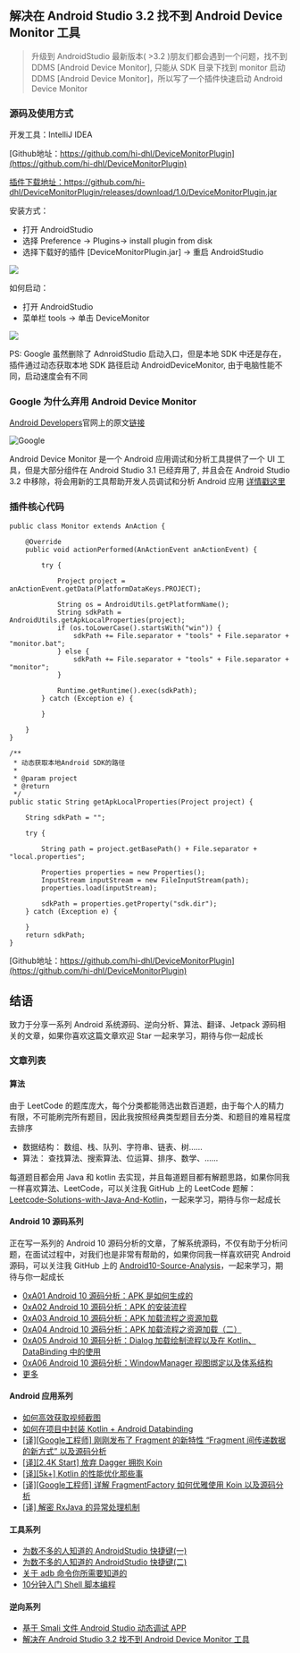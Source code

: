 ## 解决在 Android Studio 3.2 找不到 Android Device Monitor 工具

> 升级到 AndroidStudio 最新版本( >3.2 )朋友们都会遇到一个问题，找不到 DDMS [Android Device Monitor], 只能从 SDK 目录下找到 monitor 启动 DDMS [Android Device Monitor]，所以写了一个插件快速启动 Android Device Monitor

### 源码及使用方式

开发工具：IntelliJ IDEA

[Github地址：https://github.com/hi-dhl/DeviceMonitorPlugin](https://github.com/hi-dhl/DeviceMonitorPlugin)

[插件下载地址：https://github.com/hi-dhl/DeviceMonitorPlugin/releases/download/1.0/DeviceMonitorPlugin.jar
](https://github.com/hi-dhl/DeviceMonitorPlugin/releases/download/1.0/DeviceMonitorPlugin.jar)

安装方式：

* 打开 AndroidStudio
* 选择 Preference -> Plugins-> install plugin from disk
* 选择下载好的插件 [DeviceMonitorPlugin.jar] -> 重启 AndroidStudio

![](http://cdn.51git.cn/2020-05-30-1549102936603931.jpg)

如何启动：

* 打开 AndroidStudio
* 菜单栏 tools -> 单击 DeviceMonitor

![](http://cdn.51git.cn/2020-05-30-15491020796229221.jpg)

PS: Google 虽然删除了 AdnroidStudio 启动入口，但是本地 SDK 中还是存在，插件通过动态获取本地 SDK 路径启动 AndroidDeviceMonitor, 由于电脑性能不同，启动速度会有不同

###  Google 为什么弃用 Android Device Monitor

[Android Developers](https://developer.android.com/)官网上的原文[链接](https://developer.android.com/studio/profile/monitor)

![Google](http://cdn.51git.cn/2019-12-12-15490930968670.jpg)

Android Device Monitor 是一个 Android 应用调试和分析工具提供了一个 UI 工具，但是大部分组件在 Android Studio 3.1 已经弃用了, 并且会在 Android Studio 3.2 中移除，将会用新的工具帮助开发人员调试和分析 Android 应用 [详情戳这里](https://developer.android.com/studio/profile/monitor)

### 插件核心代码

```
public class Monitor extends AnAction {

    @Override
    public void actionPerformed(AnActionEvent anActionEvent) {

        try {

            Project project = anActionEvent.getData(PlatformDataKeys.PROJECT);

            String os = AndroidUtils.getPlatformName();
            String sdkPath = AndroidUtils.getApkLocalProperties(project);
            if (os.toLowerCase().startsWith("win")) {
                sdkPath += File.separator + "tools" + File.separator + "monitor.bat";
            } else {
                sdkPath += File.separator + "tools" + File.separator + "monitor";
            }

            Runtime.getRuntime().exec(sdkPath);
        } catch (Exception e) {

        }

    }
}
```


```
/**
 * 动态获取本地Android SDK的路径
 *
 * @param project
 * @return
 */
public static String getApkLocalProperties(Project project) {

    String sdkPath = "";

    try {

        String path = project.getBasePath() + File.separator + "local.properties";

        Properties properties = new Properties();
        InputStream inputStream = new FileInputStream(path);
        properties.load(inputStream);

        sdkPath = properties.getProperty("sdk.dir");
    } catch (Exception e) {

    }
    return sdkPath;
}
```

[Github地址：https://github.com/hi-dhl/DeviceMonitorPlugin](https://github.com/hi-dhl/DeviceMonitorPlugin)

## 结语

致力于分享一系列 Android 系统源码、逆向分析、算法、翻译、Jetpack 源码相关的文章，如果你喜欢这篇文章欢迎 Star 一起来学习，期待与你一起成长

### 文章列表

#### 算法

由于 LeetCode 的题库庞大，每个分类都能筛选出数百道题，由于每个人的精力有限，不可能刷完所有题目，因此我按照经典类型题目去分类、和题目的难易程度去排序

* 数据结构： 数组、栈、队列、字符串、链表、树……
* 算法： 查找算法、搜索算法、位运算、排序、数学、……

每道题目都会用 Java 和 kotlin 去实现，并且每道题目都有解题思路，如果你同我一样喜欢算法、LeetCode，可以关注我 GitHub 上的 LeetCode 题解：[Leetcode-Solutions-with-Java-And-Kotlin](https://github.com/hi-dhl/Leetcode-Solutions-with-Java-And-Kotlin)，一起来学习，期待与你一起成长

#### Android 10 源码系列

正在写一系列的 Android 10 源码分析的文章，了解系统源码，不仅有助于分析问题，在面试过程中，对我们也是非常有帮助的，如果你同我一样喜欢研究 Android 源码，可以关注我 GitHub 上的 [Android10-Source-Analysis](https://github.com/hi-dhl/Android10-Source-Analysis)，一起来学习，期待与你一起成长

* [0xA01 Android 10 源码分析：APK 是如何生成的](https://juejin.im/post/5e4366c3f265da57397e1189)
* [0xA02 Android 10 源码分析：APK 的安装流程](https://juejin.im/post/5e5a1e6a6fb9a07cb427d8cd)
* [0xA03 Android 10 源码分析：APK 加载流程之资源加载](https://juejin.im/post/5e6c8c14f265da574b792a1a)
* [0xA04 Android 10 源码分析：APK 加载流程之资源加载（二）](https://juejin.im/post/5e7f0f2c51882573c4676bc7)
* [0xA05 Android 10 源码分析：Dialog 加载绘制流程以及在 Kotlin、DataBinding 中的使用](https://juejin.im/post/5e9199db6fb9a03c7916f635)
* [0xA06 Android 10 源码分析：WindowManager 视图绑定以及体系结构](https://juejin.im/post/5ead0b865188256d545fd2f8)
* [更多](https://github.com/hi-dhl/Android10-Source-Analysis)


#### Android 应用系列

* [如何高效获取视频截图](https://juejin.im/post/5d11d8835188251c10631ffd)
* [如何在项目中封装 Kotlin + Android Databinding](https://juejin.im/post/5e9c434a51882573663f6cc6)
* [[译][Google工程师] 刚刚发布了 Fragment 的新特性 “Fragment 间传递数据的新方式” 以及源码分析](https://juejin.im/post/5eb58da05188256d6d6bb248) 
* [[译][2.4K Start] 放弃 Dagger 拥抱 Koin](https://juejin.im/post/5ebc1eb8e51d454dcf45744e?utm_source=gold_browser_extension)
* [[译][5k+] Kotlin 的性能优化那些事](https://juejin.im/post/5ec0f3afe51d454db11f8a94#heading-7)
* [[译][Google工程师] 详解 FragmentFactory 如何优雅使用 Koin 以及源码分析](https://juejin.im/post/5ecc10626fb9a047e25d5aac)
* [[译] 解密 RxJava 的异常处理机制](https://juejin.im/post/5ecc10626fb9a047e25d5aac)

#### 工具系列

* [为数不多的人知道的 AndroidStudio 快捷键(一)](https://juejin.im/post/5df4933e518825126e639d62)
* [为数不多的人知道的 AndroidStudio 快捷键(二)](https://juejin.im/post/5df986d66fb9a016613903da)
* [关于 adb 命令你所需要知道的](https://juejin.im/post/5d57cfff51882505a87a8526)
* [10分钟入门 Shell 脚本编程](https://juejin.im/post/5a6378055188253dc332130a)

#### 逆向系列

* [基于 Smali 文件 Android Studio 动态调试 APP](https://juejin.im/post/5c8ce8b76fb9a049e30900bf)
* [解决在 Android Studio 3.2 找不到 Android Device Monitor 工具](https://juejin.im/post/5c556ff7f265da2dbe02ba3c)







